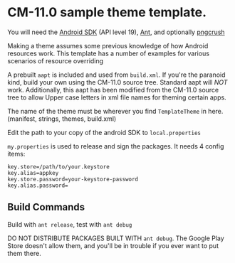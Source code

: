 CM-11.0 sample theme template.
==============================

You will need the [Android SDK](http://developer.android.com/sdk/index.html) (API level 19), [Ant](http://ant.apache.org/), and optionally [pngcrush](http://pmt.sourceforge.net/pngcrush/)

Making a theme assumes some previous knowledge of how Android resources
work. This template has a number of examples for various scenarios
of resource overriding

A prebuilt `aapt` is included and used from `build.xml`. If you're the
paranoid kind, build your own using the CM-11.0 source tree. Standard
aapt will _NOT_ work. Additionally, this aapt has been modified from the CM-11.0 source
tree to allow Upper case letters in xml file names for theming certain apps.

The name of the theme must be wherever you find `TemplateTheme` in here.
(manifest, strings, themes, build.xml)

Edit the path to your copy of the android SDK to  `local.properties`

`my.properties` is used to release and sign the packages. It needs 
4 config items:

    key.store=/path/to/your.keystore
    key.alias=appkey
    key.store.password=your-keystore-password
    key.alias.password=

Build Commands
-----------

Build with `ant release`, test with `ant debug`

DO NOT DISTRIBUTE PACKAGES BUILT WITH `ant debug`. The Google Play 
Store doesn't allow them, and you'll be in trouble if you ever
want to put them there.
